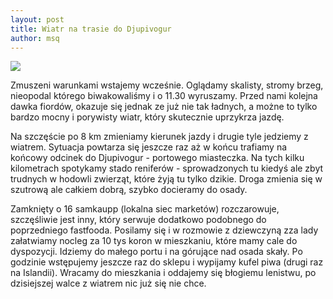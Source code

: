 ```yaml
---
layout: post
title: Wiatr na trasie do Djupivogur
author: msq
---
```

<a href="/images/news/miejscowa_01.jpg"><img src="/images/news/miejscowa_01_thumb.png" class="left" /></a>

Zmuszeni warunkami wstajemy wcześnie. Oglądamy skalisty, stromy brzeg, nieopodal którego biwakowaliśmy i o 11.30 wyruszamy. Przed nami kolejna dawka fiordów, okazuje się jednak ze już nie tak ładnych, a możne to tylko bardzo mocny i porywisty wiatr, który skutecznie uprzykrza jazdę. 

Na szczęście po 8 km zmieniamy kierunek jazdy i drugie tyle jedziemy z wiatrem. Sytuacja powtarza się jeszcze raz aż w końcu trafiamy na końcowy odcinek do Djupivogur - portowego miasteczka. Na tych kilku kilometrach spotykamy stado reniferów - sprowadzonych tu kiedyś ale zbyt trudnych w hodowli zwierząt, które żyją tu tylko dzikie. Droga zmienia się w szutrową ale całkiem dobrą, szybko docieramy do osady. 

Zamknięty o 16 samkaupp (lokalna siec marketów) rozczarowuje, szczęśliwie jest inny, który serwuje dodatkowo podobnego do poprzedniego fastfooda. Posilamy się i w rozmowie z dziewczyną zza lady załatwiamy nocleg za 10 tys koron w mieszkaniu, które mamy cale do dyspozycji. Idziemy do małego portu i na górujące nad osada skały. Po godzinie wstępujemy jeszcze raz do sklepu i wypijamy kufel piwa (drugi raz na Islandii).
Wracamy do mieszkania i oddajemy się błogiemu lenistwu, po dzisiejszej walce z wiatrem nic już się nie chce. 
